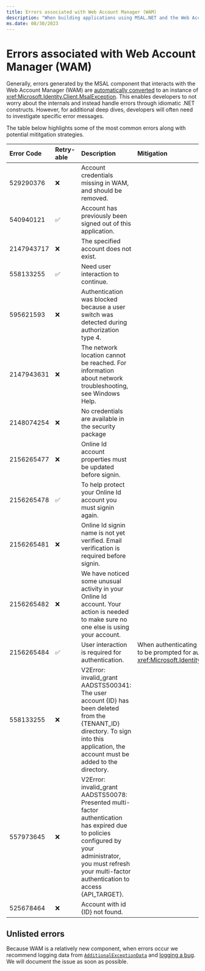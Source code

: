 ```yaml
---
title: Errors associated with Web Account Manager (WAM)
description: "When building applications using MSAL.NET and the Web Account Manager (WAM), developers may run into issues. This article explains potential errors and mitigations."
ms.date: 08/30/2023
---
```


# Errors associated with Web Account Manager (WAM)

Generally, errors generated by the MSAL component that interacts with the Web Account Manager (WAM) are [automatically converted](https://github.com/AzureAD/microsoft-authentication-library-for-dotnet/blob/d25f45f7e356bd92986e412dd68b5d341343aa6a/src/client/Microsoft.Identity.Client/Platforms/Features/RuntimeBroker/WamAdapters.cs#L56) to an instance of <xref:Microsoft.Identity.Client.MsalException>. This enables developers to not worry about the internals and instead handle errors through idiomatic .NET constructs. However, for additional deep dives, developers will often need to investigate specific error messages.

The table below highlights some of the most common errors along with potential mititgation strategies.

| Error Code | Retry-able | Description | Mitigation |
|:-----------|:-----------|:------------|:-----------|
| 529290376  | ❌ | Account credentials missing in WAM, and should be removed. | |
| 540940121  | ✅ | Account has previously been signed out of this application. | |
| 2147943717 | ❌ | The specified account does not exist. | |
| 558133255  | ✅ | Need user interaction to continue. | |
| 595621593  | ❌ | Authentication was blocked because a user switch was detected during authorization type 4. | |
| 2147943631 | ❌ | The network location cannot be reached. For information about network troubleshooting, see Windows Help. | |
| 2148074254 | ❌ | No credentials are available in the security package | |
| 2156265477 | ❌ | Online Id account properties must be updated before signin. | |
| 2156265478 | ✅ | To help protect your Online Id account you must signin again. | |
| 2156265481 | ❌ | Online Id signin name is not yet verified. Email verification is required before signin. | |
| 2156265482 | ❌ | We have noticed some unusual activity in your Online Id account. Your action is needed to make sure no one else is using your account. | |
| 2156265484 | ✅ | User interaction is required for authentication. | When authenticating the user, WAM could not use a cached token. User needs to be prompted for authentication via <xref:Microsoft.Identity.Client.PublicClientApplication.AcquireTokenInteractive*>. |
| 558133255  | ❌ | V2Error: invalid_grant AADSTS500341: The user account {ID} has been deleted from the {TENANT_ID} directory. To sign into this application, the account must be added to the directory.| |
| 557973645  | ❌ | V2Error: invalid_grant AADSTS50078: Presented multi-factor authentication has expired due to policies configured by your administrator, you must refresh your multi-factor authentication to access {API_TARGET}. | |
| 525678464  | ❌ | Account with id {ID} not found. | |

## Unlisted errors

Because WAM is a relatively new component, when errors occur we recommend logging data from [`AdditionalExceptionData`](xref:Microsoft.Identity.Client.MsalException.AdditionalExceptionData*) and [logging a bug](https://github.com/AzureAD/microsoft-authentication-library-for-dotnet/issues). We will document the issue as soon as possible.
